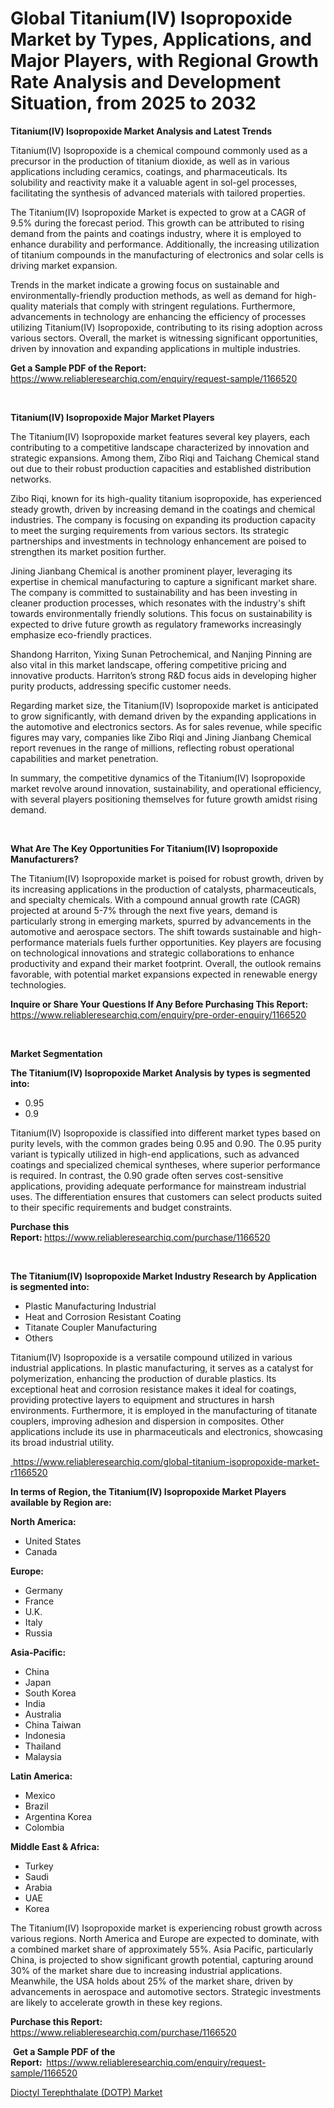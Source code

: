 <p><h1>Global Titanium(IV) Isopropoxide Market by Types, Applications, and Major Players, with Regional Growth Rate Analysis and Development Situation, from 2025 to 2032</h1></p><p><strong>Titanium(IV) Isopropoxide Market Analysis and Latest Trends</strong></p>
<p><p>Titanium(IV) Isopropoxide is a chemical compound commonly used as a precursor in the production of titanium dioxide, as well as in various applications including ceramics, coatings, and pharmaceuticals. Its solubility and reactivity make it a valuable agent in sol-gel processes, facilitating the synthesis of advanced materials with tailored properties.</p><p>The Titanium(IV) Isopropoxide Market is expected to grow at a CAGR of 9.5% during the forecast period. This growth can be attributed to rising demand from the paints and coatings industry, where it is employed to enhance durability and performance. Additionally, the increasing utilization of titanium compounds in the manufacturing of electronics and solar cells is driving market expansion. </p><p>Trends in the market indicate a growing focus on sustainable and environmentally-friendly production methods, as well as demand for high-quality materials that comply with stringent regulations. Furthermore, advancements in technology are enhancing the efficiency of processes utilizing Titanium(IV) Isopropoxide, contributing to its rising adoption across various sectors. Overall, the market is witnessing significant opportunities, driven by innovation and expanding applications in multiple industries.</p></p>
<p><strong>Get a Sample PDF of the Report:&nbsp;</strong> <a href="https://www.reliableresearchiq.com/enquiry/request-sample/1166520?utm_campaign=2277&utm_medium=2&utm_source=Github&utm_content=ia&utm_term=03042025&utm_id=titaniumiv-isopropoxide">https://www.reliableresearchiq.com/enquiry/request-sample/1166520</a></p>
<p>&nbsp;</p>
<p><strong>Titanium(IV) Isopropoxide Major Market Players</strong></p>
<p><p>The Titanium(IV) Isopropoxide market features several key players, each contributing to a competitive landscape characterized by innovation and strategic expansions. Among them, Zibo Riqi and Taichang Chemical stand out due to their robust production capacities and established distribution networks.</p><p>Zibo Riqi, known for its high-quality titanium isopropoxide, has experienced steady growth, driven by increasing demand in the coatings and chemical industries. The company is focusing on expanding its production capacity to meet the surging requirements from various sectors. Its strategic partnerships and investments in technology enhancement are poised to strengthen its market position further.</p><p>Jining Jianbang Chemical is another prominent player, leveraging its expertise in chemical manufacturing to capture a significant market share. The company is committed to sustainability and has been investing in cleaner production processes, which resonates with the industry's shift towards environmentally friendly solutions. This focus on sustainability is expected to drive future growth as regulatory frameworks increasingly emphasize eco-friendly practices.</p><p>Shandong Harriton, Yixing Sunan Petrochemical, and Nanjing Pinning are also vital in this market landscape, offering competitive pricing and innovative products. Harriton’s strong R&D focus aids in developing higher purity products, addressing specific customer needs.</p><p>Regarding market size, the Titanium(IV) Isopropoxide market is anticipated to grow significantly, with demand driven by the expanding applications in the automotive and electronics sectors. As for sales revenue, while specific figures may vary, companies like Zibo Riqi and Jining Jianbang Chemical report revenues in the range of millions, reflecting robust operational capabilities and market penetration.</p><p>In summary, the competitive dynamics of the Titanium(IV) Isopropoxide market revolve around innovation, sustainability, and operational efficiency, with several players positioning themselves for future growth amidst rising demand.</p></p>
<p>&nbsp;</p>
<p><strong>What Are The Key Opportunities For Titanium(IV) Isopropoxide Manufacturers?</strong></p>
<p><p>The Titanium(IV) Isopropoxide market is poised for robust growth, driven by its increasing applications in the production of catalysts, pharmaceuticals, and specialty chemicals. With a compound annual growth rate (CAGR) projected at around 5-7% through the next five years, demand is particularly strong in emerging markets, spurred by advancements in the automotive and aerospace sectors. The shift towards sustainable and high-performance materials fuels further opportunities. Key players are focusing on technological innovations and strategic collaborations to enhance productivity and expand their market footprint. Overall, the outlook remains favorable, with potential market expansions expected in renewable energy technologies.</p></p>
<p><strong>Inquire or Share Your Questions If Any Before Purchasing This Report:</strong> <a href="https://www.reliableresearchiq.com/enquiry/pre-order-enquiry/1166520?utm_campaign=2277&utm_medium=2&utm_source=Github&utm_content=ia&utm_term=03042025&utm_id=titaniumiv-isopropoxide">https://www.reliableresearchiq.com/enquiry/pre-order-enquiry/1166520</a></p>
<p>&nbsp;</p>
<p><strong>Market Segmentation</strong></p>
<p><strong>The Titanium(IV) Isopropoxide Market Analysis by types is segmented into:</strong></p>
<p><ul><li>0.95</li><li>0.9</li></ul></p>
<p><p>Titanium(IV) Isopropoxide is classified into different market types based on purity levels, with the common grades being 0.95 and 0.90. The 0.95 purity variant is typically utilized in high-end applications, such as advanced coatings and specialized chemical syntheses, where superior performance is required. In contrast, the 0.90 grade often serves cost-sensitive applications, providing adequate performance for mainstream industrial uses. The differentiation ensures that customers can select products suited to their specific requirements and budget constraints.</p></p>
<p><strong>Purchase this Report:&nbsp;</strong><a href="https://www.reliableresearchiq.com/purchase/1166520?utm_campaign=2277&utm_medium=2&utm_source=Github&utm_content=ia&utm_term=03042025&utm_id=titaniumiv-isopropoxide">https://www.reliableresearchiq.com/purchase/1166520</a></p>
<p>&nbsp;</p>
<p><strong>The Titanium(IV) Isopropoxide Market Industry Research by Application is segmented into:</strong></p>
<p><ul><li>Plastic Manufacturing Industrial</li><li>Heat and Corrosion Resistant Coating</li><li>Titanate Coupler Manufacturing</li><li>Others</li></ul></p>
<p><p>Titanium(IV) Isopropoxide is a versatile compound utilized in various industrial applications. In plastic manufacturing, it serves as a catalyst for polymerization, enhancing the production of durable plastics. Its exceptional heat and corrosion resistance makes it ideal for coatings, providing protective layers to equipment and structures in harsh environments. Furthermore, it is employed in the manufacturing of titanate couplers, improving adhesion and dispersion in composites. Other applications include its use in pharmaceuticals and electronics, showcasing its broad industrial utility.</p></p>
<p><a href="https://www.reliableresearchiq.com/global-titanium-isopropoxide-market-r1166520?utm_campaign=2277&utm_medium=2&utm_source=Github&utm_content=ia&utm_term=03042025&utm_id=titaniumiv-isopropoxide">&nbsp;https://www.reliableresearchiq.com/global-titanium-isopropoxide-market-r1166520</a></p>
<p><strong>In terms of Region, the Titanium(IV) Isopropoxide Market Players available by Region are:</strong></p>
<p>
    <p> <strong> North America: </strong>
        <ul>
            <li>United States</li>
            <li>Canada</li>
        </ul>
        </p> 
    <p> <strong> Europe: </strong>
        <ul>
            <li>Germany</li>
            <li>France</li>
            <li>U.K.</li>
            <li>Italy</li>
            <li>Russia</li>
        </ul>
        </p> 
    <p> <strong> Asia-Pacific: </strong>
        <ul>
            <li>China</li>
            <li>Japan</li>
            <li>South Korea</li>
            <li>India</li>
            <li>Australia</li>
            <li>China Taiwan</li>
            <li>Indonesia</li>
            <li>Thailand</li>
            <li>Malaysia</li>
        </ul>
        </p> 
    <p> <strong> Latin America: </strong>
        <ul>
            <li>Mexico</li>
            <li>Brazil</li>
            <li>Argentina Korea</li>
            <li>Colombia</li>
        </ul>
        </p> 
    <p> <strong> Middle East & Africa: </strong>
        <ul>
            <li>Turkey</li>
            <li>Saudi</li>
            <li>Arabia</li>
            <li>UAE</li>
            <li>Korea</li>
        </ul>
    </p>
    </p>
<p><p>The Titanium(IV) Isopropoxide market is experiencing robust growth across various regions. North America and Europe are expected to dominate, with a combined market share of approximately 55%. Asia Pacific, particularly China, is projected to show significant growth potential, capturing around 30% of the market share due to increasing industrial applications. Meanwhile, the USA holds about 25% of the market share, driven by advancements in aerospace and automotive sectors. Strategic investments are likely to accelerate growth in these key regions.</p></p>
<p><strong>Purchase this Report: </strong><a href="https://www.reliableresearchiq.com/purchase/1166520?utm_campaign=2277&utm_medium=2&utm_source=Github&utm_content=ia&utm_term=03042025&utm_id=titaniumiv-isopropoxide">https://www.reliableresearchiq.com/purchase/1166520</a></p>
<p>&nbsp;<strong>Get a Sample PDF of the Report:&nbsp;&nbsp;</strong><a href="https://www.reliableresearchiq.com/enquiry/request-sample/1166520?utm_campaign=2277&utm_medium=2&utm_source=Github&utm_content=ia&utm_term=03042025&utm_id=titaniumiv-isopropoxide">https://www.reliableresearchiq.com/enquiry/request-sample/1166520</a></p>
<p><strong></strong></p>
<p><p><a href="https://github.com/DixieGrimes/Market-Research-Report-List-2/blob/main/dioctyl-terephthalate-dotp-market.md?utm_campaign=2277&utm_medium=2&utm_source=Github&utm_content=ia&utm_term=03042025&utm_id=titaniumiv-isopropoxide">Dioctyl Terephthalate (DOTP) Market</a></p></p>